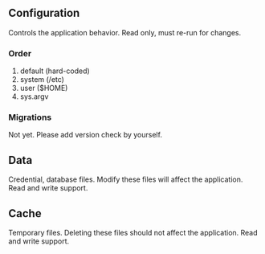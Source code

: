## Configuration

Controls the application behavior.
Read only, must re-run for changes.

### Order

1. default (hard-coded)
2. system (/etc)
3. user ($HOME)
4. sys.argv

### Migrations

Not yet.
Please add version check by yourself.

## Data

Credential, database files.
Modify these files will affect the application.
Read and write support.

## Cache

Temporary files.
Deleting these files should not affect the application.
Read and write support.
